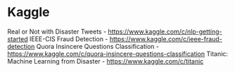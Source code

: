 # Kaggle

Real or Not with Disaster Tweets - https://www.kaggle.com/c/nlp-getting-started
IEEE-CIS Fraud Detection - https://www.kaggle.com/c/ieee-fraud-detection
Quora Insincere Questions Classification - https://www.kaggle.com/c/quora-insincere-questions-classification
Titanic: Machine Learning from Disaster - https://www.kaggle.com/c/titanic
